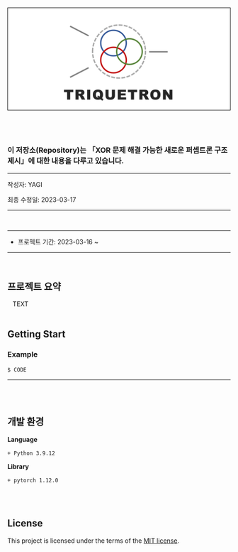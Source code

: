 <br><img src='./readme_figure/title.png'>

<br><br>

### 이 저장소(Repository)는 「XOR 문제 해결 가능한 새로운 퍼셉트론 구조 제시」에 대한 내용을 다루고 있습니다.

***
작성자: YAGI<br>

최종 수정일: 2023-03-17
***

<br>

***
+ 프로젝트 기간: 2023-03-16 ~
***
<br>

## 프로젝트 요약
&nbsp;&nbsp;
TEXT
<br><br>

## Getting Start

### Example
```python
$ CODE
```
***
<br><br>


## 개발 환경
**Language**

    + Python 3.9.12

    
**Library**

    + pytorch 1.12.0

<br><br>

## License
This project is licensed under the terms of the [MIT license](https://github.com/YAGI0423/triquetron/blob/main/LICENSE).